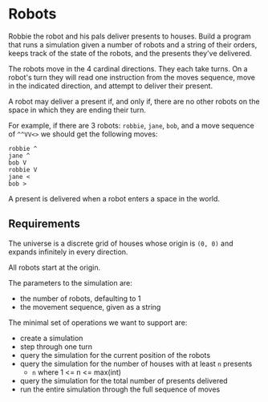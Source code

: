 # Robots #

Robbie the robot and his pals deliver presents to houses. Build a
program that runs a simulation given a number of robots and a string
of their orders, keeps track of the state of the robots, and the
presents they've delivered.

The robots move in the 4 cardinal directions. They each take turns. On
a robot's turn they will read one instruction from the moves sequence,
move in the indicated direction, and attempt to deliver their present.

A robot may deliver a present if, and only if, there are no other
robots on the space in which they are ending their turn.

For example, if there are 3 robots: `robbie`, `jane`, `bob`, and a
move sequence of `^^VV<>` we should get the following moves:

    robbie ^
    jane ^
    bob V
    robbie V
    jane <
    bob >

A present is delivered when a robot enters a space in the world.

## Requirements ##

The universe is a discrete grid of houses whose origin is `(0, 0)` and
expands infinitely in every direction.

All robots start at the origin.

The parameters to the simulation are:

- the number of robots, defaulting to 1
- the movement sequence, given as a string

The minimal set of operations we want to support are:

- create a simulation
- step through one turn
- query the simulation for the current position of the robots
- query the simulation for the number of houses with at least `n` presents
    - `n` where 1 <= n <= max(int)
- query the simulation for the total number of presents delivered
- run the entire simulation through the full sequence of moves